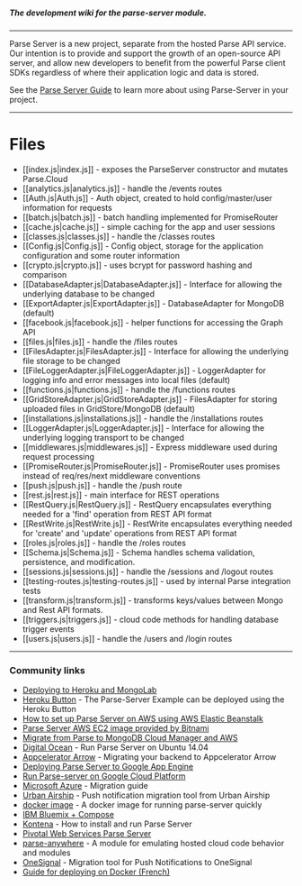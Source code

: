 ##### The development wiki for the parse-server module.

---

Parse Server is a new project, separate from the hosted Parse API service.  Our intention is to provide and support the growth of an open-source API server, and allow new developers to benefit from the powerful Parse client SDKs regardless of where their application logic and data is stored.

See the [Parse Server Guide](/ParsePlatform/parse-server/wiki/Parse-Server-Guide) to learn more about using Parse-Server in your project.

---

# Files

* [[index.js|index.js]] - exposes the ParseServer constructor and mutates Parse.Cloud
* [[analytics.js|analytics.js]] - handle the /events routes
* [[Auth.js|Auth.js]] - Auth object, created to hold config/master/user information for requests
* [[batch.js|batch.js]] - batch handling implemented for PromiseRouter
* [[cache.js|cache.js]] - simple caching for the app and user sessions
* [[classes.js|classes.js]] - handle the /classes routes
* [[Config.js|Config.js]] - Config object, storage for the application configuration and some router information
* [[crypto.js|crypto.js]] - uses bcrypt for password hashing and comparison
* [[DatabaseAdapter.js|DatabaseAdapter.js]] - Interface for allowing the underlying database to be changed
* [[ExportAdapter.js|ExportAdapter.js]] - DatabaseAdapter for MongoDB (default)
* [[facebook.js|facebook.js]] - helper functions for accessing the Graph API
* [[files.js|files.js]] - handle the /files routes
* [[FilesAdapter.js|FilesAdapter.js]] - Interface for allowing the underlying file storage to be changed
* [[FileLoggerAdapter.js|FileLoggerAdapter.js]] - LoggerAdapter for logging info and error messages into local files (default)
* [[functions.js|functions.js]] - handle the /functions routes
* [[GridStoreAdapter.js|GridStoreAdapter.js]] - FilesAdapter for storing uploaded files in GridStore/MongoDB (default)
* [[installations.js|installations.js]] - handle the /installations routes
* [[LoggerAdapter.js|LoggerAdapter.js]] - Interface for allowing the underlying logging transport to be changed
* [[middlewares.js|middlewares.js]] - Express middleware used during request processing
* [[PromiseRouter.js|PromiseRouter.js]] - PromiseRouter uses promises instead of req/res/next middleware conventions
* [[push.js|push.js]] - handle the /push route
* [[rest.js|rest.js]] - main interface for REST operations
* [[RestQuery.js|RestQuery.js]] - RestQuery encapsulates everything needed for a 'find' operation from REST API format
* [[RestWrite.js|RestWrite.js]] - RestWrite encapsulates everything needed for 'create' and 'update' operations from REST API format
* [[roles.js|roles.js]] - handle the /roles routes
* [[Schema.js|Schema.js]] - Schema handles schema validation, persistence, and modification.
* [[sessions.js|sessions.js]] - handle the /sessions and /logout routes
* [[testing-routes.js|testing-routes.js]] - used by internal Parse integration tests
* [[transform.js|transform.js]] - transforms keys/values between Mongo and Rest API formats.
* [[triggers.js|triggers.js]] - cloud code methods for handling database trigger events
* [[users.js|users.js]] - handle the /users and /login routes

---

### Community links

* [Deploying to Heroku and MongoLab](https://github.com/ParsePlatform/parse-server/wiki/Deploying-Parse-Server#deploying-to-heroku-and-mongolab)
* [Heroku Button](https://github.com/ParsePlatform/parse-server-example) - The Parse-Server Example can be deployed using the Heroku Button
* [How to set up Parse Server on AWS using AWS Elastic Beanstalk](http://mobile.awsblog.com/post/TxCD57GZLM2JR/How-to-set-up-Parse-Server-on-AWS-using-AWS-Elastic-Beanstalk)
* [Parse Server AWS EC2 image provided by Bitnami](https://aws.amazon.com/marketplace/pp/B01BLQ17TO)
* [Migrate from Parse to MongoDB Cloud Manager and AWS](https://www.mongodb.com/migrate-from-parse-to-mongodb-cloud-manager-and-aws)
* [Digital Ocean](https://www.digitalocean.com/community/tutorials/how-to-run-parse-server-on-ubuntu-14-04) - Run Parse Server on Ubuntu 14.04
* [Appcelerator Arrow](http://www.appcelerator.com/blog/2016/02/your-very-own-mbaas-how-to-move-from-parse-to-appcelerator-arrow/) - Migrating your backend to Appcelerator Arrow
* [Deploying Parse Server to Google App Engine](https://medium.com/@justinbeckwith/deploying-parse-server-to-google-app-engine-6bc0b7451d50)
* [Run Parse-server on Google Cloud Platform](https://cloud.google.com/nodejs/resources/frameworks/parse-server)
* [Microsoft Azure](https://azure.microsoft.com/en-us/blog/azure-welcomes-parse-developers/) - Migration guide
* [Urban Airship](https://www.urbanairship.com/blog/announcing-urban-airships-parse-importer-tool) - Push notification migration tool from Urban Airship
* [docker image](https://hub.docker.com/r/instainer/parse-server) - A docker image for running parse-server quickly
* [IBM Bluemix + Compose](https://developer.ibm.com/clouddataservices/2016/01/29/parse-on-ibm-bluemix/)
* [Kontena](http://blog.kontena.io/how-to-install-and-run-private-parse-server-in-production/) - How to install and run Parse Server
* [Pivotal Web Services Parse Server](https://github.com/cf-platform-eng/pws-parse-server)
* [parse-anywhere](https://github.com/flovilmart/parse-anywhere) - A module for emulating hosted cloud code behavior and modules
* [OneSignal](https://onesignal.com/parse) - Migration tool for Push Notifications to OneSignal
* [Guide for deploying on Docker (French)](https://medium.com/@DidierFranc/parse-com-ferme-parse-s-ouvre-cd426118fbbd)